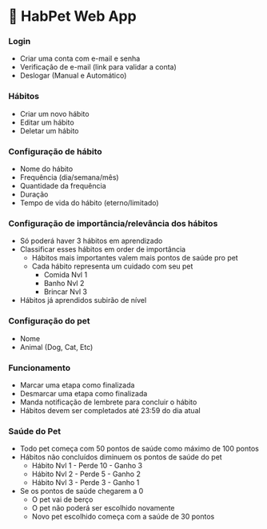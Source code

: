 # 🐶 HabPet Web App

### Login
- Criar uma conta com e-mail e senha
- Verificação de e-mail (link para validar a conta)
- Deslogar (Manual e Automático)

### Hábitos
- Criar um novo hábito
- Editar um hábito
- Deletar um hábito

### Configuração de hábito
- Nome do hábito
- Frequência (dia/semana/mês)
- Quantidade da frequência
- Duração
- Tempo de vida do hábito (eterno/limitado)

### Configuração de importância/relevância dos hábitos
- Só poderá haver 3 hábitos em aprendizado
- Classificar esses hábitos em order de importância
	- Hábitos mais importantes valem mais pontos de saúde pro pet
	- Cada hábito representa um cuidado com seu pet
		- Comida Nvl 1
		- Banho Nvl 2
		- Brincar Nvl 3
- Hábitos já aprendidos subirão de nível

### Configuração do pet
- Nome
- Animal (Dog, Cat, Etc)

### Funcionamento
- Marcar uma etapa como finalizada
- Desmarcar uma etapa como finalizada
- Manda notificação de lembrete para concluir o hábito
- Hábitos devem ser completados até 23:59 do dia atual

### Saúde do Pet
- Todo pet começa com 50 pontos de saúde como máximo de 100 pontos
- Hábitos não concluídos diminuem os pontos de saúde do pet
	- Hábito Nvl 1 - Perde 10 - Ganho 3
	- Hábito Nvl 2 - Perde 5 - Ganho 2
	- Hábito Nvl 3 - Perde 3 - Ganho 1
- Se os pontos de saúde chegarem a 0
	- O pet vai de berço
	- O pet não poderá ser escolhido novamente
	- Novo pet escolhido começa com a saúde de 30 pontos
